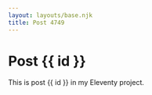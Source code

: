 ```yaml
---
layout: layouts/base.njk
title: Post 4749
---
```


# Post {{ id }}

This is post {{ id }} in my Eleventy project.
